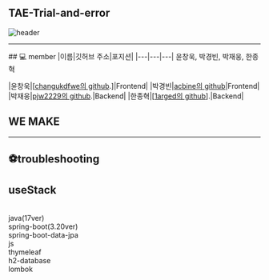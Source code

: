 ## TAE-Trial-and-error 
![header](https://capsule-render.vercel.app/api?type=waving&color=D3E3FD&height=300&section=header&text=TAE-Trial-and-error&fontSize=90)
<hr/>
## 💻 member
|이름|깃허브 주소|포지션|
|---|---|---|
윤창욱, 박경빈, 박재웅, 한종혁

|윤창욱|[[changukdfwe의 github](https://github.com/changukdfwe).]|Frontend|
|박경빈|[acbine의 github](https://github.com/acbine)|Frontend|
|박재웅|[pjw2229의 github](https://github.com/pjw2229).|Backend|
|한종혁|[[1arged의 github](https://github.com/1argeD)].|Backend|
## WE MAKE

<hr/>

## ⚽troubleshooting 
## useStack
<br>java(17ver)
<br>spring-boot(3.20ver)
<br>spring-boot-data-jpa
<br>js
<br>thymeleaf
<br>h2-database
<br>lombok
